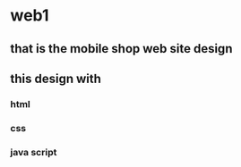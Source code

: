 # web1


## that is the mobile shop web site design 

## this design with
### html
### css
### java script
